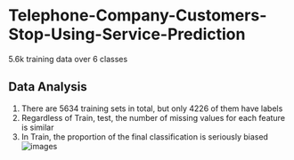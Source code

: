# Telephone-Company-Customers-Stop-Using-Service-Prediction
5.6k training data over 6 classes

## Data Analysis
1. There are 5634 training sets in total, but only 4226 of them have labels
2. Regardless of Train, test, the number of missing values for each feature is similar
3. In Train, the proportion of the final classification is seriously biased
![images](https://github.com/ycchiu0703/Telephone-Company-Customers-Stop-Using-Service-Prediction/blob/main/images/Total_Heatmap.jpg)
